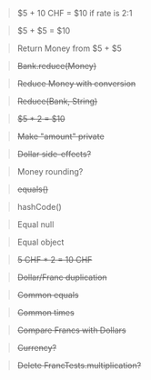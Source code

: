> $5 + 10 CHF = $10 if rate is 2:1

> $5 + $5 = $10

> Return Money from $5 + $5

> ~~Bank.reduce(Money)~~

> ~~Reduce Money with conversion~~

> ~~Reduce(Bank, String)~~

> ~~$5 * 2 = $10~~

> ~~Make "amount" private~~

> ~~Dollar side-effects?~~

> Money rounding?

> ~~equals()~~

> hashCode()

> Equal null

> Equal object

> ~~5 CHF * 2 = 10 CHF~~

> ~~Dollar/Franc duplication~~

> ~~Common equals~~

> ~~Common times~~

> ~~Compare Francs with Dollars~~

> ~~Currency?~~

> ~~Delete FrancTests.multiplication?~~
